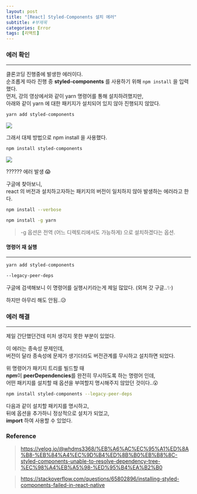 ```yaml
---
layout: post
title: "[React] Styled-Components 설치 에러"
subtitle: #부제목
categories: Error
tags: [리액트]
---
```


### 에러 확인
---

클론코딩 진행중에 발생한 에러이다.<br>
순조롭게 따라 진행 중 **styled-components** 를 사용하기 위해 `npm install` 을 입력했다.
<br>
먼저, 강의 영상에서와 같이 yarn 명령어를 통해 설치하려했지만,<br>
아래와 같이 yarn 에 대한 패키지가 설치되어 있지 않아 진행되지 않았다.

```bash
yarn add styled-components
```

![](https://img1.daumcdn.net/thumb/R1280x0/?scode=mtistory2&fname=https%3A%2F%2Fblog.kakaocdn.net%2Fdn%2FCrNw8%2FbtrXXxTc7Je%2F9r4xKv0K2xb3SzuPzYC2Wk%2Fimg.png)

그래서 대체 방법으로 npm install 을 사용했다.

```bash
npm install styled-components
```

![](https://img1.daumcdn.net/thumb/R1280x0/?scode=mtistory2&fname=https%3A%2F%2Fblog.kakaocdn.net%2Fdn%2FcsDxnw%2FbtrXV02ITH2%2FQX1v5frtEdWIDLV4ChwKVk%2Fimg.png)

?????? 에러 발생 😱<br>

구글에 찾아보니,<br>
react 의 버전과 설치하고자하는 패키지의 버전이 일치하지 않아 발생하는 에러라고 한다.

```bash
npm install --verbose
```
```bash
npm install -g yarn
```

> -g 옵션은 전역 (어느 디렉토리에서도 가능하게) 으로 설치하겠다는 옵션.

#### 명령어 재 실행
---

```bash
yarn add styled-components
```
```bash
--legacy-peer-deps
```
구글에 검색해보니 이 명령어를 실행시키라는게 제일 많았다.
(외쳐 갓 구글..✨)

하지만 아무리 해도 안됨..😥


### 에러 해결
---

제일 간단했던건데 미처 생각지 못한 부분이 있었다.<br>

이 에러는 종속성 문제인데,<br>
버전이 달라 종속성에 문제가 생기더라도 버전관계를 무시하고 설치하면 되었다.

위 명령어가 패키지 트리를 빌드할 때<br>
**npm**이 **peerDependencies**를 완전히 무시하도록 하는 명령어 인데,<br>
어떤 패키지를 설치할 때 옵션을 부여할지 명시해주지 않았던 것이다..😮

```bash
npm install styled-components --legacy-peer-deps
```

다음과 같이 설치할 패키지를 명시하고,<br>
뒤에 옵션을 추가하니 정상적으로 설치가 되었고, <br>
**import** 하여 사용할 수 있었다.

### Reference
> <https://velog.io/@whdms3368/%EB%A6%AC%EC%95%A1%ED%8A%B8-%EB%84%A4%EC%9D%B4%ED%8B%B0%EB%B8%8C-styled-components-unable-to-resolve-dependency-tree-%EC%98%A4%EB%A5%98-%ED%95%B4%EA%B2%B0>

> <https://stackoverflow.com/questions/65802896/installing-styled-components-failed-in-react-native>